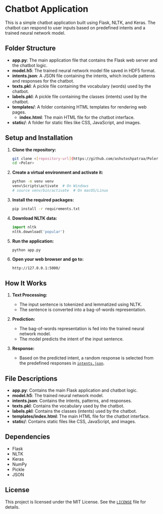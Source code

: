 # Chatbot Application

This is a simple chatbot application built using Flask, NLTK, and Keras. The chatbot can respond to user inputs based on predefined intents and a trained neural network model.

## Folder Structure

- **app.py**: The main application file that contains the Flask web server and the chatbot logic.
- **model.h5**: The trained neural network model file saved in HDF5 format.
- **intents.json**: A JSON file containing the intents, which include patterns and responses for the chatbot.
- **texts.pkl**: A pickle file containing the vocabulary (words) used by the chatbot.
- **labels.pkl**: A pickle file containing the classes (intents) used by the chatbot.
- **templates/**: A folder containing HTML templates for rendering web pages.
  - **index.html**: The main HTML file for the chatbot interface.
- **static/**: A folder for static files like CSS, JavaScript, and images.

## Setup and Installation

1. **Clone the repository:**
    ```bash
    git clone <[repository-url](https://github.com/ashutoshpatraa/Poler)>
    cd <Poler>
    ```

2. **Create a virtual environment and activate it:**
    ```bash
    python -m venv venv
    venv\Scripts\activate  # On Windows
    # source venv/bin/activate  # On macOS/Linux
    ```

3. **Install the required packages:**
    ```bash
    pip install -r requirements.txt
    ```

4. **Download NLTK data:**
    ```python
    import nltk
    nltk.download('popular')
    ```

5. **Run the application:**
    ```bash
    python app.py
    ```

6. **Open your web browser and go to:**
    ```
    http://127.0.0.1:5000/
    ```

## How It Works

1. **Text Processing:**
    - The input sentence is tokenized and lemmatized using NLTK.
    - The sentence is converted into a bag-of-words representation.

2. **Prediction:**
    - The bag-of-words representation is fed into the trained neural network model.
    - The model predicts the intent of the input sentence.

3. **Response:**
    - Based on the predicted intent, a random response is selected from the predefined responses in [`intents.json`](command:_github.copilot.openRelativePath?%5B%7B%22scheme%22%3A%22file%22%2C%22authority%22%3A%22%22%2C%22path%22%3A%22%2FC%3A%2FUsers%2Fashu%2FDocuments%2FGitHub%2FPoler%2Fintents.json%22%2C%22query%22%3A%22%22%2C%22fragment%22%3A%22%22%7D%5D "c:\Users\ashu\Documents\GitHub\Poler\intents.json").

## File Descriptions

- **app.py**: Contains the main Flask application and chatbot logic.
- **model.h5**: The trained neural network model.
- **intents.json**: Contains the intents, patterns, and responses.
- **texts.pkl**: Contains the vocabulary used by the chatbot.
- **labels.pkl**: Contains the classes (intents) used by the chatbot.
- **templates/index.html**: The main HTML file for the chatbot interface.
- **static/**: Contains static files like CSS, JavaScript, and images.

## Dependencies

- Flask
- NLTK
- Keras
- NumPy
- Pickle
- JSON

## License

This project is licensed under the MIT License. See the [`LICENSE`](command:_github.copilot.openRelativePath?%5B%7B%22scheme%22%3A%22file%22%2C%22authority%22%3A%22%22%2C%22path%22%3A%22%2FC%3A%2FUsers%2Fashu%2FDocuments%2FGitHub%2FPoler%2FLICENSE%22%2C%22query%22%3A%22%22%2C%22fragment%22%3A%22%22%7D%5D "c:\Users\ashu\Documents\GitHub\Poler\LICENSE") file for details.
